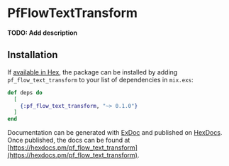 # PfFlowTextTransform

**TODO: Add description**

## Installation

If [available in Hex](https://hex.pm/docs/publish), the package can be installed
by adding `pf_flow_text_transform` to your list of dependencies in `mix.exs`:

```elixir
def deps do
  [
    {:pf_flow_text_transform, "~> 0.1.0"}
  ]
end
```

Documentation can be generated with [ExDoc](https://github.com/elixir-lang/ex_doc)
and published on [HexDocs](https://hexdocs.pm). Once published, the docs can
be found at [https://hexdocs.pm/pf_flow_text_transform](https://hexdocs.pm/pf_flow_text_transform).

